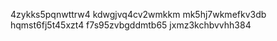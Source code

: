 4zykks5pqnwttrw4
kdwgjvq4cv2wmkkm
mk5hj7wkmefkv3db
hqmst6fj5t45xzt4
f7s95zvbgddmtb65
jxmz3kchbvvhh384